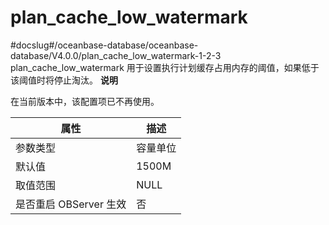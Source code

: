 plan_cache_low_watermark 
=============================================
#docslug#/oceanbase-database/oceanbase-database/V4.0.0/plan_cache_low_watermark-1-2-3
plan_cache_low_watermark 用于设置执行计划缓存占用内存的阈值，如果低于该阈值时将停止淘汰。
**说明**



在当前版本中，该配置项已不再使用。


|      **属性**      | **描述** |
|------------------|--------|
| 参数类型             | 容量单位   |
| 默认值              | 1500M  |
| 取值范围             | NULL   |
| 是否重启 OBServer 生效 | 否      |



